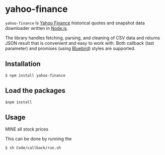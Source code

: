 # yahoo-finance

`yahoo-finance` is [Yahoo Finance](http://finance.yahoo.com/) historical quotes and snapshot data downloader written in [Node.js](http://nodejs.org/).

The library handles fetching, parsing, and cleaning of CSV data and returns JSON result that is convenient and easy to work with. Both callback (last parameter) and promises (using [Bluebird](https://github.com/petkaantonov/bluebird)) styles are supported.


## Installation

    $ npm install yahoo-finance


## Load the packages

    $npm install

## Usage

MINE all stock prices



This can be done by running the

    $ sh Code/callback/run.sh












































































































































































































